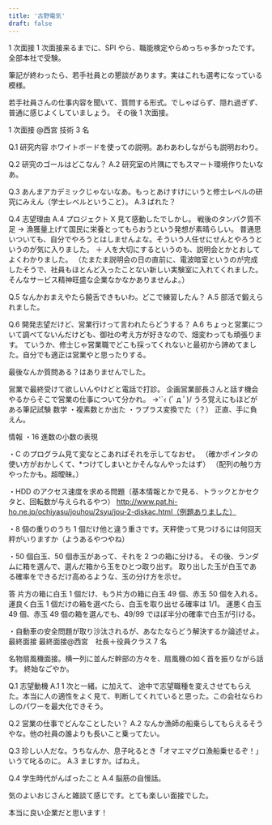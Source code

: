 ```yaml
---
title: '古野電気'
draft: false
---
```


1 次面接
1 次面接来るまでに、SPI やら、職能検定やらめっちゃ多かったです。
全部本社で受験。

筆記が終わったら、若手社員との懇談があります。実はこれも選考になっている模様。

若手社員さんの仕事内容を聞いて、質問する形式。でしゃばらず、隠れ過ぎず、普通に感じよくしていましょう。
その後 1 次面接。

1 次面接 @西宮 技術 3 名

Q.1 研究内容
ホワイトボードを使っての説明。あわあわしながらも説明おわり。

Q.2 研究のゴールはどこなん？
A.2 研究室の片隅にでもスマート環境作りたいなあ。

Q.3 あんまアカデミックじゃないなあ。もっとあけすけにいうと修士レベルの研究にみえん（学士レベルということ）。
A.3 ばれた？

Q.4 志望理由
A.4 プロジェクト X 見て感動したでしかし。
戦後のタンパク質不足 → 漁獲量上げて国民に栄養とってもらおうという発想が素晴らしい。
普通思いついても、自分でやろうとはしませんよな。そういう人任せにせんとやろうというのが気に入りました。
＋
人を大切にするというのも、説明会とかとおしてよくわかりました。
（たまたま説明会の日の直前に、電波暗室というのが完成したそうで、社員もほとんど入ったことない新しい実験室に入れてくれました。そんなサービス精神旺盛な企業なかなかありませんよ。）

Q.5 なんかおまえやたら饒舌できもいわ。どこで練習したん？
A.5 部活で鍛えられました。

Q.6 開発志望だけど、営業行けって言われたらどうする？
A.6 ちょっと営業について調べてないんだけども、御社の考え方が好きなので、畑変わっても頑張ります。
ていうか、修士じゃ営業職でどこも採ってくれないと最初から諦めてました。自分でも適正は営業やと思ったりする。

最後なんか質問ある？はありませんでした。

営業で最終受けて欲しいんやけどと電話で打診。
企画営業部長さんと話す機会やるからそこで営業の仕事について分かれ。
→'`ｨ (ﾟ д ﾟ)/
うろ覚えにもほどがある筆記試験
数学
・複素数とか出た
・ラプラス変換でた（？）
正直、手に負えん。

情報
・16 進数の小数の表現

・C のプログラム見て変なとこあればそれを示してなおせ。
（確かポインタの使い方がおかしくて、\*つけてしまいとかそんなんやったはず）
（配列の触り方やったかも。超曖昧。）

・HDD のアクセス速度を求める問題（基本情報とかで見る、トラックとかセクタと、回転数が与えられるやつ）
http://www.pat.hi-ho.ne.jp/ochiyasu/jouhou/2syu/jou-2-diskac.html（例題ありました）

・8 個の重りのうち 1 個だけ他と違う重さです。天秤使って見つけるには何回天秤がいりますか（ようあるやつやね）

・50 個白玉、50 個赤玉があって、それを 2 つの箱に分ける。
その後、ランダムに箱を選んで、選んだ箱から玉をひとつ取り出す。
取り出した玉が白玉である確率をできるだけ高めるような、玉の分け方を示せ。

答
片方の箱に白玉 1 個だけ、もう片方の箱に白玉 49 個、赤玉 50 個を入れる。
運良く白玉 1 個だけの箱を選べたら、白玉を取り出せる確率は 1/1。
運悪く白玉 49 個、赤玉 49 個の箱を選んでも、49/99 でほぼ半分の確率で白玉が引ける。

・自動車の安全問題が取り沙汰されるが、あなたならどう解決するか論述せよ。
最終面接
最終面接@西宮　社長＋役員クラス 7 名

名物扇風機面接。横一列に並んだ幹部の方々を、扇風機の如く首を振りながら話す。
終始なごやか。

Q.1 志望動機
A.1 1 次と一緒。に加えて、
途中で志望職種を変えさせてもらえた。本当に人の適性をよく見て、判断してくれていると思った。この会社ならわしのパワーを最大化できそう。

Q.2 営業の仕事でどんなことしたい？
A.2 なんか漁師の船乗らしてもらえるそうやな。他の社員の誰よりも長いこと乗ってたい。

Q.3 珍しい人だな。うちなんか、息子叱るとき「オマエマグロ漁船乗せるぞ！」いうて叱るのに。
A.3 まじすか。ぱねえ。

Q.4 学生時代がんばったこと
A.4 脳筋の自慢話。

気のよいおじさんと雑談て感じです。とても楽しい面接でした。

本当に良い企業だと思います！
